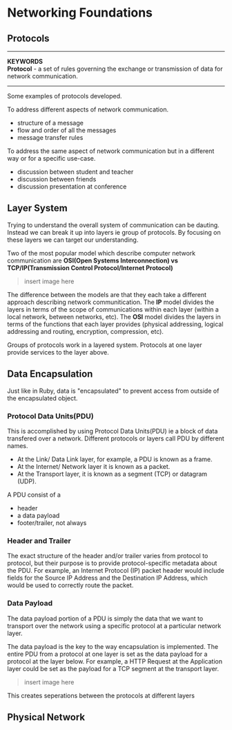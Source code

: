 # Networking Foundations


## Protocols

---

**KEYWORDS**<br/>
**Protocol** - a set of rules governing the exchange or transmission of data for network communication.

---

Some examples of protocols developed.

To address different aspects of network communication.
- structure of a message
- flow and order of all the messages
- message transfer rules

To address the same aspect of network communication but in a different way or for a specific use-case.
- discussion between student and teacher
- discussion between friends
- discussion presentation at conference

## Layer System

Trying to understand the overall system of communication can be dauting. Instead
we can break it up into layers ie group of protocols. By focusing on these
layers we can target our understanding.

Two of the most popular model which describe computer network communication are
**OSI(Open Systems Interconnection) vs TCP/IP(Transmission Control Protocol/Internet Protocol)**

> insert image here

The difference between the models are that they each take a different approach describing network communitication. The **IP** model divides the layers in terms of the scope of communications within each layer (within a local network, between networks, etc). The **OSI** model divides the layers in terms of the functions that each layer provides (physical addressing, logical addressing and routing, encryption, compression, etc).

Groups of protocols work in a layered system. Protocols at one layer provide services to the layer above.

## Data Encapsulation
Just like in Ruby, data is "encapsulated" to prevent access from outside of the encapsulated object.

### Protocol Data Units(PDU)
This is accomplished by using Protocol Data Units(PDU) ie a block of data
transfered over a network. Different protocols or layers call PDU by different
names.
- At the Link/ Data Link layer, for example, a PDU is known as a frame.
- At the Internet/ Network layer it is known as a packet.
- At the Transport layer, it is known as a segment (TCP) or datagram (UDP).

A PDU consist of a
- header
- a data payload
- footer/trailer, not always

### Header and Trailer
The exact structure of the header and/or trailer varies from protocol to
protocol, but their purpose is to provide protocol-specific metadata about
the PDU. For example, an Internet Protocol (IP) packet header would include
fields for the Source IP Address and the Destination IP Address, which would be
used to correctly route the packet.

### Data Payload
The data payload portion of a PDU is simply the data that we want to transport
over the network using a specific protocol at a particular network layer.

The data payload is the key to the way encapsulation is implemented. The entire
PDU from a protocol at one layer is set as the data payload for a protocol at
the layer below. For example, a HTTP Request at the Application layer could be
set as the payload for a TCP segment at the transport layer.

> insert image here

This creates seperations between the protocols at different layers

## Physical Network
